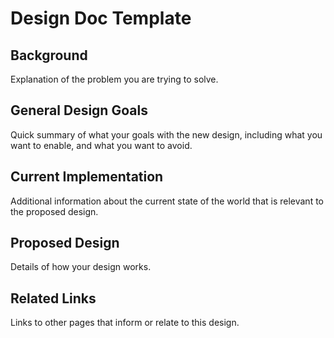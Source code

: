 # Design Doc Template

## Background

Explanation of the problem you are trying to solve.

## General Design Goals

Quick summary of what your goals with the new design, including what you want to enable, and what you want to avoid.

## Current Implementation

Additional information about the current state of the world that is relevant to the proposed design.

## Proposed Design

Details of how your design works.

## Related Links

Links to other pages that inform or relate to this design.